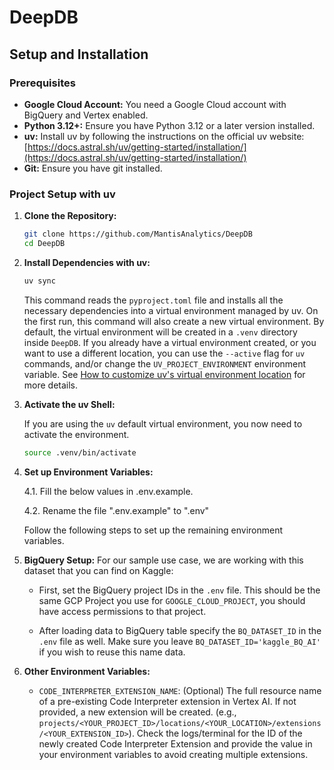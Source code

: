 # DeepDB

## Setup and Installation

### Prerequisites

*   **Google Cloud Account:** You need a Google Cloud account with BigQuery and Vertex enabled.
*   **Python 3.12+:** Ensure you have Python 3.12 or a later version installed.
*   **uv:** Install uv by following the instructions on the official uv website: [https://docs.astral.sh/uv/getting-started/installation/](https://docs.astral.sh/uv/getting-started/installation/)
*   **Git:** Ensure you have git installed.

### Project Setup with uv

1.  **Clone the Repository:**

    ```bash
    git clone https://github.com/MantisAnalytics/DeepDB
    cd DeepDB
    ```

2.  **Install Dependencies with uv:**

    ```bash
    uv sync
    ```

    This command reads the `pyproject.toml` file and installs all the necessary
    dependencies into a virtual environment managed by uv. On the first run,
    this command will also create a new virtual environment. By default, the
    virtual environment will be created in a `.venv` directory inside
    `DeepDB`. If you already have a virtual environment created, or you want to use a different location, you can use
    the `--active` flag for `uv` commands, and/or change the
    `UV_PROJECT_ENVIRONMENT` environment variable. See
    [How to customize uv's virtual environment location](https://pydevtools.com/handbook/how-to/how-to-customize-uvs-virtual-environment-location/)
    for more details.

2.  **Activate the uv Shell:**

    If you are using the `uv` default virtual environment, you now need
    to activate the environment.

    ```bash
    source .venv/bin/activate
    ```

4.  **Set up Environment Variables:**
    
    4.1. Fill the below values in .env.example.

    4.2. Rename the file ".env.example" to ".env"

    Follow the following steps to set up the remaining environment variables.

5.  **BigQuery Setup:**
    For our sample use case, we are working with this dataset that you can find on Kaggle:

    *   First, set the BigQuery project IDs in the `.env` file.
        This should be the same GCP Project you use for `GOOGLE_CLOUD_PROJECT`, you should have access permissions
        to that project.

    *   After loading data to BigQuery table specify the `BQ_DATASET_ID` in the `.env` file as well.
        Make sure you leave `BQ_DATASET_ID='kaggle_BQ_AI'` if you wish to reuse this name data.

6. **Other Environment Variables:**

    *   `CODE_INTERPRETER_EXTENSION_NAME`: (Optional) The full resource name of
        a pre-existing Code Interpreter extension in Vertex AI. If not provided,
        a new extension will be created. (e.g.,
        `projects/<YOUR_PROJECT_ID>/locations/<YOUR_LOCATION>/extensions/<YOUR_EXTENSION_ID>`).
        Check the logs/terminal for the ID of the newly created Code Interpreter
        Extension and provide the value in your environment variables to avoid
        creating multiple extensions.